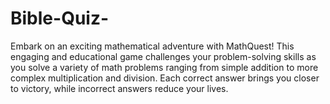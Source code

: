 # Bible-Quiz-
Embark on an exciting mathematical adventure with MathQuest! This engaging and educational game challenges your problem-solving skills as you solve a variety of math problems ranging from simple addition to more complex multiplication and division. Each correct answer brings you closer to victory, while incorrect answers reduce your lives.
